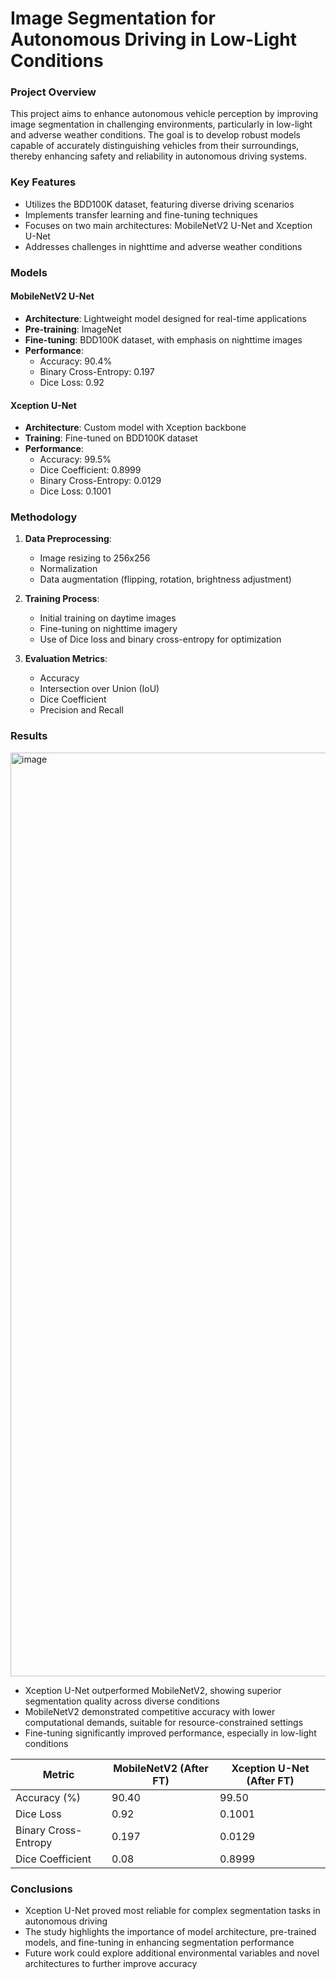 # Image Segmentation for Autonomous Driving in Low-Light Conditions

### Project Overview

This project aims to enhance autonomous vehicle perception by improving image segmentation in challenging environments, particularly in low-light and adverse weather conditions. The goal is to develop robust models capable of accurately distinguishing vehicles from their surroundings, thereby enhancing safety and reliability in autonomous driving systems.

### Key Features

- Utilizes the BDD100K dataset, featuring diverse driving scenarios
- Implements transfer learning and fine-tuning techniques
- Focuses on two main architectures: MobileNetV2 U-Net and Xception U-Net
- Addresses challenges in nighttime and adverse weather conditions

### Models

#### MobileNetV2 U-Net

- **Architecture**: Lightweight model designed for real-time applications
- **Pre-training**: ImageNet
- **Fine-tuning**: BDD100K dataset, with emphasis on nighttime images
- **Performance**: 
  - Accuracy: 90.4%
  - Binary Cross-Entropy: 0.197
  - Dice Loss: 0.92

#### Xception U-Net

- **Architecture**: Custom model with Xception backbone
- **Training**: Fine-tuned on BDD100K dataset
- **Performance**:
  - Accuracy: 99.5%
  - Dice Coefficient: 0.8999
  - Binary Cross-Entropy: 0.0129
  - Dice Loss: 0.1001

### Methodology

1. **Data Preprocessing**:
   - Image resizing to 256x256
   - Normalization
   - Data augmentation (flipping, rotation, brightness adjustment)

2. **Training Process**:
   - Initial training on daytime images
   - Fine-tuning on nighttime imagery
   - Use of Dice loss and binary cross-entropy for optimization

3. **Evaluation Metrics**:
   - Accuracy
   - Intersection over Union (IoU)
   - Dice Coefficient
   - Precision and Recall

### Results

<img width="1478" alt="image" src="https://github.com/user-attachments/assets/90eb530e-66e1-4adc-98a9-e9931c1618ba" />

- Xception U-Net outperformed MobileNetV2, showing superior segmentation quality across diverse conditions
- MobileNetV2 demonstrated competitive accuracy with lower computational demands, suitable for resource-constrained settings
- Fine-tuning significantly improved performance, especially in low-light conditions

| Metric | MobileNetV2 (After FT)| Xception U-Net (After FT)|
|--------|-------------|----------------|
| Accuracy (%) | 90.40 | 99.50 |
| Dice Loss | 0.92 | 0.1001 |
| Binary Cross-Entropy | 0.197 | 0.0129 |
| Dice Coefficient | 0.08 | 0.8999 |

### Conclusions

- Xception U-Net proved most reliable for complex segmentation tasks in autonomous driving
- The study highlights the importance of model architecture, pre-trained models, and fine-tuning in enhancing segmentation performance
- Future work could explore additional environmental variables and novel architectures to further improve accuracy
